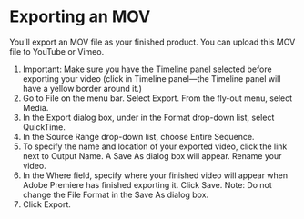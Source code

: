 # Exporting an MOV

You’ll export an MOV file as your finished product. You can upload this MOV file to YouTube or Vimeo.

1. Important: Make sure you have the Timeline panel selected before exporting your video \(click in Timeline panel—the Timeline panel will have a yellow border around it.\) 
2. Go to File on the menu bar. Select Export. From the fly-out menu, select Media.
3. In the Export dialog box, under in the Format drop-down list, select QuickTime.
4. In the Source Range drop-down list, choose Entire Sequence.
5. To specify the name and location of your exported video, click the link next to Output Name. A Save As dialog box will appear. Rename your video. 
6. In the Where field, specify where your finished video will appear when Adobe Premiere has finished exporting it. Click Save. Note: Do not change the File Format in the Save As dialog box.
7. Click Export.

